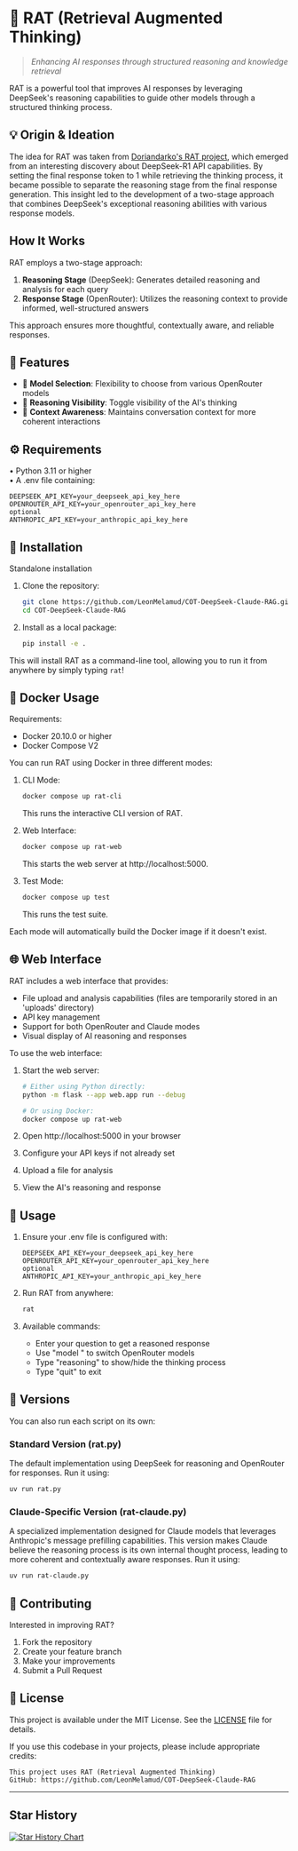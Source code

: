 # 🧠 RAT (Retrieval Augmented Thinking)

> *Enhancing AI responses through structured reasoning and knowledge retrieval*

RAT is a powerful tool that improves AI responses by leveraging DeepSeek's reasoning capabilities to guide other models through a structured thinking process.

## 💡 Origin & Ideation

The idea for RAT was taken from [Doriandarko's RAT project](https://github.com/Doriandarko/RAT-retrieval-augmented-thinking), which emerged from an interesting discovery about DeepSeek-R1 API capabilities. By setting the final response token to 1 while retrieving the thinking process, it became possible to separate the reasoning stage from the final response generation. This insight led to the development of a two-stage approach that combines DeepSeek's exceptional reasoning abilities with various response models.

## How It Works

RAT employs a two-stage approach:
1. **Reasoning Stage** (DeepSeek): Generates detailed reasoning and analysis for each query
2. **Response Stage** (OpenRouter): Utilizes the reasoning context to provide informed, well-structured answers

This approach ensures more thoughtful, contextually aware, and reliable responses.

## 🎯 Features

- 🤖 **Model Selection**: Flexibility to choose from various OpenRouter models
- 🧠 **Reasoning Visibility**: Toggle visibility of the AI's thinking
- 🔄 **Context Awareness**: Maintains conversation context for more coherent interactions

## ⚙️ Requirements

• Python 3.11 or higher  
• A .env file containing:
  ```plaintext
  DEEPSEEK_API_KEY=your_deepseek_api_key_here
  OPENROUTER_API_KEY=your_openrouter_api_key_here
  optional
  ANTHROPIC_API_KEY=your_anthropic_api_key_here
  ```

## 🚀 Installation
Standalone installation

1. Clone the repository:
   ```bash
   git clone https://github.com/LeonMelamud/COT-DeepSeek-Claude-RAG.git
   cd COT-DeepSeek-Claude-RAG
   ```


2. Install as a local package:
   ```bash
   pip install -e .
   ```

This will install RAT as a command-line tool, allowing you to run it from anywhere by simply typing `rat`!

## 🐳 Docker Usage

Requirements:
- Docker 20.10.0 or higher
- Docker Compose V2

You can run RAT using Docker in three different modes:

1. CLI Mode:
   ```bash
   docker compose up rat-cli
   ```
   This runs the interactive CLI version of RAT.

2. Web Interface:
   ```bash
   docker compose up rat-web
   ```
   This starts the web server at http://localhost:5000.

3. Test Mode:
   ```bash
   docker compose up test
   ```
   This runs the test suite.

Each mode will automatically build the Docker image if it doesn't exist.

## 🌐 Web Interface

RAT includes a web interface that provides:
- File upload and analysis capabilities (files are temporarily stored in an 'uploads' directory)
- API key management
- Support for both OpenRouter and Claude modes
- Visual display of AI reasoning and responses

To use the web interface:

1. Start the web server:
   ```bash
   # Either using Python directly:
   python -m flask --app web.app run --debug

   # Or using Docker:
   docker compose up rat-web
   ```

2. Open http://localhost:5000 in your browser
3. Configure your API keys if not already set
4. Upload a file for analysis
5. View the AI's reasoning and response

## 📖 Usage

1. Ensure your .env file is configured with:
   ```plaintext
   DEEPSEEK_API_KEY=your_deepseek_api_key_here
   OPENROUTER_API_KEY=your_openrouter_api_key_here
   optional
   ANTHROPIC_API_KEY=your_anthropic_api_key_here 
   ```

2. Run RAT from anywhere:
   ```bash
   rat
   ```

3. Available commands:
   - Enter your question to get a reasoned response
   - Use "model <name>" to switch OpenRouter models
   - Type "reasoning" to show/hide the thinking process
   - Type "quit" to exit



## 🚀 Versions
You can also run each script on its own:

### Standard Version (rat.py)
The default implementation using DeepSeek for reasoning and OpenRouter for responses.
Run it using:
```bash
uv run rat.py
```

### Claude-Specific Version (rat-claude.py)
A specialized implementation designed for Claude models that leverages Anthropic's message prefilling capabilities. This version makes Claude believe the reasoning process is its own internal thought process, leading to more coherent and contextually aware responses.
Run it using:
```bash
uv run rat-claude.py
```


## 🤝 Contributing

Interested in improving RAT?

1. Fork the repository
2. Create your feature branch
3. Make your improvements
4. Submit a Pull Request

## 📜 License

This project is available under the MIT License. See the [LICENSE](LICENSE) file for details.

If you use this codebase in your projects, please include appropriate credits:

```plaintext
This project uses RAT (Retrieval Augmented Thinking)
GitHub: https://github.com/LeonMelamud/COT-DeepSeek-Claude-RAG
```
---

## Star History

[![Star History Chart](https://api.star-history.com/svg?repos=LeonMelamud/COT-DeepSeek-Claude-RAG&type=Date)](https://star-history.com/#LeonMelamud/COT-DeepSeek-Claude-RAG&Date)
